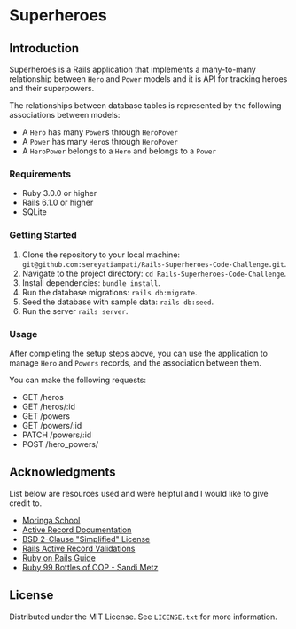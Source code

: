 # Superheroes
## Introduction

Superheroes is a Rails application that implements a many-to-many relationship between `Hero` and `Power` models and it is API for tracking heroes and their superpowers.

The relationships between database tables is represented by the following associations between models:
- A `Hero` has many `Power`s through `HeroPower`
- A `Power` has many `Hero`s through `HeroPower`
- A `HeroPower` belongs to a `Hero` and belongs to a `Power`

### Requirements
* Ruby 3.0.0 or higher
* Rails 6.1.0 or higher
* SQLite

### Getting Started
1. Clone the repository to your local machine: `git@github.com:sereyatiampati/Rails-Superheroes-Code-Challenge.git`.
2. Navigate to the project directory: `cd Rails-Superheroes-Code-Challenge`.
3. Install dependencies: `bundle install`.
4. Run the database migrations: `rails db:migrate`.
5. Seed the database with sample data: `rails db:seed`.
6. Run the server `rails server`.

### Usage
After completing the setup steps above, you can use the application to manage `Hero` and `Powers` records, and the association between them.

You can make the following requests:
* GET /heros
* GET /heros/:id
* GET /powers
* GET /powers/:id
* PATCH /powers/:id
* POST /hero_powers/


## Acknowledgments

List below are resources used and were helpful and I would like to give credit to.

* [Moringa School](https://moringaschool.com/)
* [Active Record Documentation](https://guides.rubyonrails.org/active_record_querying.html#ordering)
* [BSD 2-Clause "Simplified" License](https://opensource.org/licenses/BSD-2-Clause)
* [Rails Active Record Validations](https://guides.rubyonrails.org/active_record_validations.html)
* [Ruby on Rails Guide](https://guides.rubyonrails.org/)
* [Ruby 99 Bottles of OOP - Sandi Metz](https://calibre.leishi.io/show/174/pdf)


## License

Distributed under the MIT License. See `LICENSE.txt` for more information.


